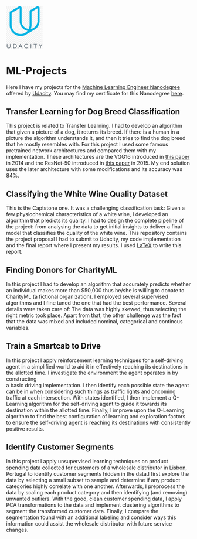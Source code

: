 <img src="logo.png" width="100"/>

# ML-Projects

Here I have my projects for the [Machine Learning Engineer Nanodegree](https://www.udacity.com/course/machine-learning-engineer-nanodegree--nd009t) offered 
by [Udacity](https://eu.udacity.com/). You may find my certificate for this Nanodegree [here](https://graduation.udacity.com/confirm/FUNWY223).

## Transfer Learning for Dog Breed Classification

This project is related to Transfer Learning. I had to develop an algorithm that given a picture of a dog, it returns its breed. If there 
is a human in a picture the algorithm understands it, and then it tries to find the dog breed that he mostly resembles with. For this project 
I used some famous pretrained network architectures and compared them with my implementation. These architectures are the VGG16 introduced in 
[this paper](https://arxiv.org/abs/1409.1556) in 2014 and the ResNet-50 introduced in [this paper](https://arxiv.org/abs/1512.03385) in 2015. 
My end solution uses the later architecture with some modifications and its accuracy was 84%.


## Classifying the White Wine Quality Dataset

This is the Captstone one. It was a challenging classification task: Given a few physiochemical characteristics of a white wine, 
I developed an algorithm that predicts its quality. I had to design the complete pipeline of the project: from analysing the data 
to get initial insights to deliver a final model that classifies the quality of the white wine. This repository contains the project 
proposal I had to submit to Udacity, my code implementation and the final report where I present my results. I used [LaTeX](https://www.latex-project.org/) 
to write this report.

## Finding Donors for CharityML

In this project I had to develop an algorithm that accurately predicts whether an individual makes more than $50,000 thus he/she is willing 
to donate to CharityML (a fictional organization). I employed several supervised algorithms and I fine tuned the one that had the best 
performance. Several details were taken care of: The data was highly skewed, thus selecting the right metric took place. Apart from that, 
the other challenge was the fact that the data was mixed and included nominal, categorical and continous variables.

## Train a Smartcab to Drive

In this project I apply reinforcement learning techniques for a self-driving agent in a simplified world to aid it in 
effectively reaching its destinations in the allotted time. I investigate the environment the agent operates in by constructing  
a basic driving implementation. I then identify each possible state the agent can be in when considering such things as traffic lights 
and oncoming traffic at each intersection. With states identified, I then implement a Q-Learning algorithm for the self-driving agent 
to guide it towards its destination within the allotted time. Finally, I improve upon the Q-Learning algorithm to find the best configuration 
of learning and exploration factors to ensure the self-driving agent is reaching its destinations with consistently positive results.

## Identify Customer Segments

In this project I apply unsupervised learning techniques on product spending data collected for customers of a wholesale distributor 
in Lisbon, Portugal to identify customer segments hidden in the data.I first explore the data by selecting a small subset to sample and 
determine if any product categories highly correlate with one another. Afterwards, I preprocess the data by scaling each product category
 and then identifying (and removing) unwanted outliers. With the good, clean customer spending data, I apply PCA transformations to the 
 data and implement clustering algorithms to segment the transformed customer data. Finally, I compare the segmentation found with an 
 additional labeling and consider ways this information could assist the wholesale distributor with future service changes.
